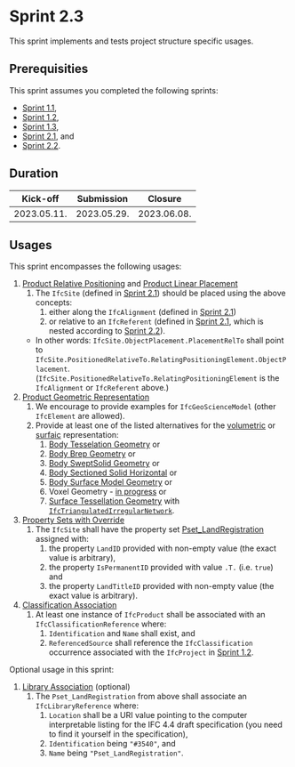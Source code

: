 # Sprint 2.3

This sprint implements and tests project structure specific usages.


## Prerequisities

This sprint assumes you completed the following sprints:

- [Sprint 1.1](./sprint1_1.md),
- [Sprint 1.2](./sprint1_2.md),
- [Sprint 1.3](./sprint1_3.md),
- [Sprint 2.1](./sprint2_1.md), and
- [Sprint 2.2](./sprint2_2.md).


## Duration

| Kick-off    | Submission  | Closure     |
|-------------|-------------|-------------|
| 2023.05.11. | 2023.05.29. | 2023.06.08. |


## Usages

This sprint encompasses the following usages:

1. [Product Relative Positioning](https://bsi-infraroom.github.io/IFC-Documentation-Tunnel/4_4_0_0/general/HTML/link/product-relative-positioning.htm) and [Product Linear Placement](https://bsi-infraroom.github.io/IFC-Documentation-Tunnel/4_4_0_0/general/HTML/link/product-linear-placement.htm)
    1. The `IfcSite`  (defined in [Sprint 2.1](./sprint2_1.md)) should be placed using the above concepts:
        1. either along the `IfcAlignment` (defined in [Sprint 2.1](./sprint2_1.md)) 
        1. or relative to an `IfcReferent` (defined in [Sprint 2.1](./sprint2_1.md), which is nested according to [Sprint 2.2](./sprint2_2.md)). 
    - In other words: `IfcSite.ObjectPlacement.PlacementRelTo` shall point to `IfcSite.PositionedRelativeTo.RelatingPositioningElement.ObjectPlacement`. (`IfcSite.PositionedRelativeTo.RelatingPositioningElement` is the `IfcAlignment` or `IfcReferent` above.)
1. [Product Geometric Representation](https://bsi-infraroom.github.io/IFC-Documentation-Tunnel/4_4_0_0/general/HTML/link/product-geometric-representation.htm)
    1. We encourage to provide examples for `IfcGeoScienceModel` (other `IfcElement` are allowed).
    1. Provide at least one of the listed alternatives for the [volumetric](https://bsi-infraroom.github.io/IFC-Documentation-Tunnel/4_4_0_0/general/HTML/link/body-geometry.htm) or [surfaic](https://bsi-infraroom.github.io/IFC-Documentation-Tunnel/4_4_0_0/general/HTML/link/surface-geometry.htm) representation:
        1. [Body Tesselation Geometry](https://bsi-infraroom.github.io/IFC-Documentation-Tunnel/4_4_0_0/general/HTML/link/body-tessellation-geometry.htm) or
        1. [Body Brep Geometry](https://bsi-infraroom.github.io/IFC-Documentation-Tunnel/4_4_0_0/general/HTML/link/body-brep-geometry.htm) or
        1. [Body SweptSolid Geometry](https://bsi-infraroom.github.io/IFC-Documentation-Tunnel/4_4_0_0/general/HTML/link/body-sweptsolid-geometry.htm) or
        1. [Body Sectioned Solid Horizontal](https://bsi-infraroom.github.io/IFC-Documentation-Tunnel/4_4_0_0/general/HTML/link/body-sectionedsolidhorizontal.htm) or
        1. [Body Surface Model Geometry](https://bsi-infraroom.github.io/IFC-Documentation-Tunnel/4_4_0_0/general/HTML/link/body-surfacemodel-geometry.htm) or
        1. Voxel Geometry - [in progress](https://github.com/bSI-InfraRoom/IFC-Specification/issues/524) or
        1. [Surface Tessellation Geometry](https://bsi-infraroom.github.io/IFC-Documentation-Tunnel/4_4_0_0/general/HTML/link/surface-tessellation-geometry.htm) with [`IfcTriangulatedIrregularNetwork`](https://bsi-infraroom.github.io/IFC-Documentation-Tunnel/4_4_0_0/general/HTML/link/ifctriangulatedirregularnetwork.htm).
1. [Property Sets with Override](https://bsi-infraroom.github.io/IFC-Documentation-Tunnel/4_4_0_0/general/HTML/link/property-sets-with-override.htm)
    1. The `IfcSite` shall have the property set [Pset_LandRegistration](https://bsi-infraroom.github.io/IFC-Documentation-Tunnel/4_4_0_0/general/HTML/link/pset_landregistration.htm) assigned with:
        1. the property `LandID` provided with non-empty value (the exact value is arbitrary),
        1. the property `IsPermanentID` provided with value `.T.` (i.e. `true`) and 
        1. the property `LandTitleID` provided with non-empty value (the exact value is arbitrary).
1. [Classification Association](https://bsi-infraroom.github.io/IFC-Documentation-Tunnel/4_4_0_0/general/HTML/link/classification-association.htm)
    1. At least one instance of `IfcProduct` shall be associated with an `IfcClassificationReference` where:
        1. `Identification` and `Name` shall exist, and
        1. `ReferencedSource` shall reference the `IfcClassification` occurrence associated with the `IfcProject` in [Sprint 1.2](./sprint1_2.md).

Optional usage in this sprint:

1. [Library Association](https://bsi-infraroom.github.io/IFC-Documentation-Tunnel/4_4_0_0/general/HTML/link/library-association.htm) (optional)
    1. The `Pset_LandRegistration` from above shall associate an `IfcLibraryReference` where:
        1. `Location` shall be a URI value pointing to the computer interpretable listing for the IFC 4.4 draft specification (you need to find it yourself in the specification),
        1. `Identification` being `"#3540"`, and
        1. `Name` being `"Pset_LandRegistration"`.

